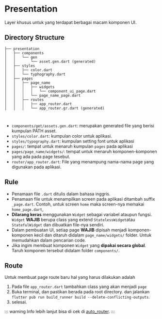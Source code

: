 # Presentation

Layer khusus untuk yang terdapat berbagai macam komponen UI.

## Directory Structure

```
├── presentation
│   ├── components
│   │   └── gen
│   │       └── asset.gen.dart (generated)
│   ├── styles
│   │   ├── color.dart
│   │   └── typhography.dart
│   ├── pages
│   │   ├── page_name
│   │   │   ├── widgets
│   │   │   │   └── component_ui_page.dart
│   │   │   └── page_name_page.dart
│   │   ├── routes
│   │   │   ├── app_router.dart
│   │   │   └── app_router.gr.dart (generated)



```

- `components/get/assets.gen.dart`: merupakan generated file yang berisi kumpulan PATH asset.
- `styles/color.dart`: kumpulan color untuk aplikasi.
- `styles/typography.dart`: kumpulan setting font untuk aplikasi
- `pages/`: tempat untuk menaruh kumpulan `pages` pada aplikasi
- `pages/page_name/widgets/`: tempat untuk menaruh komponen-komponen yang ada pada page tesebut.
- `router/app_router.dart`: File yang menampung nama-nama page yang digunakan pada aplikasi.

## Rule

- Penamaan file `.dart` ditulis dalam bahasa inggris.
- Penamaan file untuk menampilkan screen pada aplikasi ditambah suffix `_page.dart`. Contoh, untuk screen `home` maka screen-nya memakai `home_page.dart`,
- **Dilarang keras** menggunakan `Widget` sebagai variabel ataupun fungsi. `Widget` **WAJIB** berupa class yang extend `StatelessWidget`atau `StatefulWidget` dan dibuatkan file-nya sendiri.
- Dalam pembuatan UI, setiap page **WAJIB** dipisah menjadi komponen-komponen kecil dan ditaruh didalam `page_name/widgets/` folder. Untuk memudahkan dalam pencarian code.
- Jika ingim membuat komponen `Widget` yang **dipakai secara global**. Taruh komponen tersebut didalam folder `components/`.

## Route

Untuk membuat page route baru hal yang harus dilakukan adalah

1. Pada file `app_router.dart` tambahkan class yang akan menjadi `page`
2. Buka terminal, dan pastikan berada pada root directory. dan jalankan `flutter pub run build_runner build --delete-conflicting-outputs`.
3. selesai.

::: warning
Info lebih lanjut bisa di cek di [auto_router]([https://link](https://pub.dev/packages/auto_route)).
:::